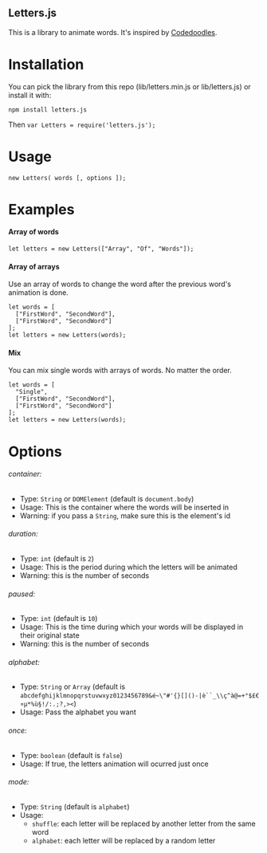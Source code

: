 ## Letters.js

This is a library to animate words.
It's inspired by [Codedoodles](http://www.codedoodl.es).  

# Installation

You can pick the library from this repo (lib/letters.min.js or lib/letters.js) or install it with:

```
npm install letters.js
```

Then `var Letters = require('letters.js');`

# Usage

```
new Letters( words [, options ]);
```

# Examples

#### Array of words
```
let letters = new Letters(["Array", "Of", "Words"]);
```

#### Array of arrays

Use an array of words to change the word after the previous word's animation is done.
```
let words = [
  ["FirstWord", "SecondWord"],
  ["FirstWord", "SecondWord"]
];
let letters = new Letters(words);
```

#### Mix

You can mix single words with arrays of words. No matter the order.
```
let words = [
  "Single",
  ["FirstWord", "SecondWord"],
  ["FirstWord", "SecondWord"]
];
let letters = new Letters(words);
```

# Options

###### container:
- Type: `String` or `DOMElement` (default is `document.body`)
- Usage: This is the container where the words will be inserted in
- Warning: if you pass a `String`, make sure this is the element's id

###### duration:
- Type: `int` (default is `2`)
- Usage: This is the period during which the letters will be animated
- Warning: this is the number of seconds

###### paused:
- Type: `int` (default is `10`)
- Usage: This is the time during which your words will be displayed in their original state
- Warning: this is the number of seconds

###### alphabet:
- Type: `String` or `Array` (default is `abcdefghijklmnopqrstuvwxyz0123456789&é~\"#'{}[]()-|è``_\\ç^à@=+°$£€¤µ*%ù§!/:.;?,><`)
- Usage: Pass the alphabet you want

###### once:
- Type: `boolean` (default is `false`)
- Usage: If true, the letters animation will ocurred just once

###### mode:
- Type: `String` (default is `alphabet`)
- Usage:
  - `shuffle`: each letter will be replaced by another letter from the same word
  - `alphabet`: each letter will be replaced by a random letter
